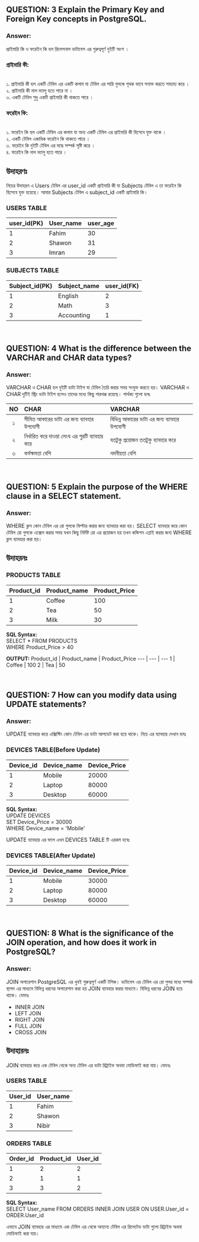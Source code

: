 ## QUESTION: 3 Explain the Primary Key and Foreign Key concepts in PostgreSQL.

### Answer:

প্রাইমারি কি ও ফরেইন কি হল রিলেসনাল ডাটাবেস এর গুরুত্বপূর্ণ দুইটি অংশ ।

### প্রাইমারি কী:
<br>
১. প্রাইমারি কী হল একটি টেবিল এর একটি কলাম যা টেবিল এর সারি গুলকে পৃথক ভাবে সনাক্ত করতে সাহায্য করে ।<br>
২. প্রাইমারি কী নাল ভ্যালু হতে পারে না ।<br>
৩. একটি টেবিল শুধু একটি প্রাইমারি কী থাকতে পারে ।


### ফরেইন কি:
<br>
১. ফরেইন কি হল একটি টেবিল এর কলাম যা অন্য একটি টেবিল এর প্রাইমারি কী হিসেবে যুক্ত থাকে ।<br>
২. একটি টেবিল একাধিক ফরেইন কি থাকতে পারে ।<br>
৩. ফরেইন কি দুইটি টেবিল এর মদ্ধে সম্পর্ক সৃষ্টি করে ।<br>
৪. ফরেইন কি নাল ভ্যালু হতে পারে ।

<br>

## উদাহরণঃ

নিচের উদাহরন এ Users টেবিল এর user_id একটি প্রাইমারি কী যা Subjects টেবিল এ তা ফরেইন কি হিসেবে
যুক্ত হয়েছে। আবার Subjects টেবিল এ subject_id একটি প্রাইমারি কি।


### USERS TABLE
 user_id(PK) | User_name | user_age
 --- | --- | --- 
 1 | Fahim | 30
 2 | Shawon | 31
 3 | Imran | 29
 
 ### SUBJECTS TABLE
 Subject_id(PK) | Subject_name | user_id(FK)
 --- | --- | --- 
 1 | English | 2
 2 | Math | 3
 3 | Accounting | 1

<br>

 ## QUESTION: 4 What is the difference between the VARCHAR and CHAR data types?

 ### Answer:

VARCHAR ও CHAR হল দুইটি ডাটা টাইপ যা টেবিল তৈরি করার সময় সংযুক্ত করতে হয়। VARCHAR ও CHAR দুটিই
স্ট্রিং ডাটা টাইপ হলেও তাদের মধ্যে কিছু পারথক্ক রয়েছে। পার্থক্য গুলো হলঃ

NO | CHAR | VARCHAR
 :---: | :--- | :--- 
 ১ | সীমিত আকারের ডাটা এর জন্য ব্যাবহার উপযোগী | বিভিন্ন আকারের ডাটা এর জন্য ব্যাবহার উপযোগী
 ২ | নির্ধারিত করে দাওয়া লেংথ এর পুরটি ব্যাবহার করে | যতটুকু প্রয়োজন ততটুকু ব্যাবহার করে
 ৩ | কর্মক্ষমতা বেশি | নমনীয়তা বেশি


<br>

 ## QUESTION: 5 Explain the purpose of the WHERE clause in a SELECT statement.

 ### Answer:

 WHERE ক্লস কোন টেবিল এর রো গুলকে ফিল্টার করার জন্য ব্যাবহার করা হয়। SELECT ব্যাবহার করে কোন টেবিল রো 
 গুলকে এক্সেস করার সময় যখন কিছু নির্দিষ্ট রো এর প্রয়োজন হয় তখন কন্ডিশন এপ্লাই করার জন্য WHERE ক্লস ব্যাবহার করা হয়। 

## উদাহরনঃ

 ### PRODUCTS TABLE
 Product_id | Product_name | Product_Price
 --- | --- | --- 
 1 | Coffee | 100
 2 | Tea | 50
 3 | Milk | 30


**SQL Syntax:**<br>
 SELECT * FROM PRODUCTS<br>
 WHERE Product_Price > 40


 **OUTPUT:**
 Product_id | Product_name | Product_Price
 --- | --- | --- 
 1 | Coffee | 100
 2 | Tea | 50


 <br>

 ## QUESTION: 7 How can you modify data using UPDATE statements?

 ### Answer:

UPDATE ব্যাবহার করে এক্সিস্টিং কোন টেবিল এর ডাটা আপডেট করা হয়ে থাকে। নিচে এর ব্যাবহার দেখান হলঃ

### DEVICES TABLE(Before Update)
 Device_id | Device_name | Device_Price
 --- | --- | --- 
 1 | Mobile | 20000
 2 | Laptop | 80000
 3 | Desktop | 60000
 

**SQL Syntax:**
<br>
UPDATE DEVICES<br>
SET Device_Price = 30000<br>
WHERE Device_name = 'Mobile'

UPDATE ব্যাবহার এর ফলে এখন DEVICES TABLE টি এরকম হবেঃ

### DEVICES TABLE(After Update)
 Device_id | Device_name | Device_Price
 --- | --- | --- 
 1 | Mobile | 30000
 2 | Laptop | 80000
 3 | Desktop | 60000



<br>

 ## QUESTION: 8 What is the significance of the JOIN operation, and how does it work in PostgreSQL?

 ### Answer:

 JOIN অপারেশান PostgreSQL এর খুবই গুরুত্বপূর্ণ একটি টপিক। ডাটাবেস এর টেবিল এর রো গুলর মধ্যে সম্পর্ক স্থাপন এর মাধ্যমে বিভিন্ন ধরনের অপারেশান করা হয় JOIN ব্যাবহার করার মাধ্যমে। বিভিন্ন ধরনের JOIN হয়ে থাকে। যেমনঃ 
 - INNER JOIN
 - LEFT JOIN
 - RIGHT JOIN
 - FULL JOIN 
 - CROSS JOIN

## উদাহারনঃ

 JOIN ব্যাবহার করে এক টেবিল থেকে অন্য টেবিল এর ডাটা রিট্রাইভ অথবা মোডিফাই করা যায়। যেমনঃ

 ### USERS TABLE
 User_id | User_name
 --- | ---
 1 | Fahim 
 2 | Shawon
 3 | Nibir


 ### ORDERS TABLE
 Order_id | Product_id | User_id
 --- | --- | --- 
 1 | 2 | 2
 2 | 1 | 1
 3 | 3 | 2


 **SQL Syntax:**
<br>
SELECT User_name FROM ORDERS
INNER JOIN USER ON USER.User_id = ORDER.User_id


এভাবে JOIN ব্যাবহার এর মাধ্যমে এক টেবিল এর থেকে অন্যান্য টেবিল এর রিলেটেড ডাটা গুলো রিট্রাইভ অথবা মোডিফাই করা যায়।